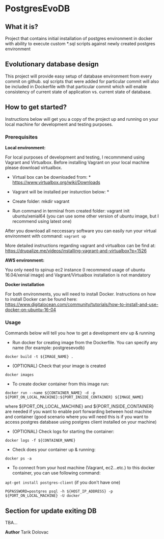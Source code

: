 # PostgresEvoDB

## What it is?
Project that contains initial installation of postgres environment in docker with ability to execute custom *.sql scripts against newly created postgres environment

## Evolutionary database design

This project will provide easy setup of database environment from every commit on github. sql scripts that were added for particular commit will also be included in Dockerfile with that particular commit which will enable consistency of current state of application vs. current state of database. 

## How to get started?

Instructions below will get you a copy of the project up and running on your local machine for development and testing purposes.

### Prerequisites

**Local environment:**

For local purposes of development and testing, I recommmend using Vagrant and Virtualbox. Before installing Vagrant on your local machine please download virtualbox. 

* Virtual box can be downloaded from: *
https://www.virtualbox.org/wiki/Downloads

* Vagrant will be installed per insturction below: * 
* Create folder: mkdir vagrant
* Run command in terminal from created folder: vagrant init ubuntu/xenial64 (you can use some other version of ubuntu image, but I recommend using latest one)

After you download all neccessary software you can easily run your virtual environment with command: 
```vagrant up```

More detailed instructions regarding vagrant and virtualbox can be find at: 
https://drupalize.me/videos/installing-vagrant-and-virtualbox?p=1526

**AWS environment:**

You only need to spinup ec2 instance (I recommend usage of ubuntu 16.04/xenial image) and Vagrant/Virtualbox installation is not mandatory

**Docker installation**

For both environments, you will need to install Docker. Instructions on how to install Docker can be found here:
https://www.digitalocean.com/community/tutorials/how-to-install-and-use-docker-on-ubuntu-16-04

### Usage

Commands below will tell you how to get a development env up & running

* Run docker for creating image from the Dockerfile. You can specify any name (for example: postgresevodb)

```docker build -t ${IMAGE_NAME} .```

* (OPTIONAL) Check that your image is created

```docker images```

* To create docker container from this image run:

```docker run --name ${CONTAINER_NAME} -d -p ${PORT_ON_LOCAL_MACHINE}:${PORT_INSIDE_CONTAINER} ${IMAGE_NAME}```

where ${PORT_ON_LOCAL_MACHINE} and ${PORT_INSIDE_CONTAINER} are needed if you want to enable port forwarding between host machine and container (good scenario where you will need this is if you want to access postgres database using postgres client installed on your machine)

* (OPTIONAL) Check logs for starting the container:

```docker logs -f ${CONTAINER_NAME}```

* Check does your container up & running:

```docker ps -a```

* To connect from your host machine (Vagrant, ec2...etc.) to this docker container, you can use following command:

```apt-get install postgres-client``` (if you don't have one)

```PGPASSWORD=postgres psql -h ${HOST_IP_ADDRESS} -p ${PORT_ON_LOCAL_MACHINE} -U docker```

## Section for update exiting DB
TBA...

**Author**
 	Tarik Dolovac
